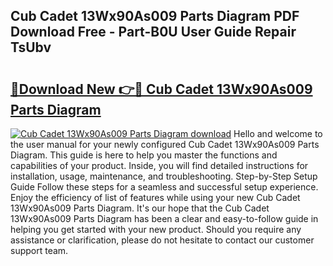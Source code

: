 ## Cub Cadet 13Wx90As009 Parts Diagram PDF Download Free - Part-B0U User Guide Repair TsUbv

# <h2><a href="http://dflezx.blite.top/?on=Cub+Cadet+13Wx90As009+Parts+Diagram">🔗Download New 👉🔴 Cub Cadet 13Wx90As009 Parts Diagram</a></h2>

[![Cub Cadet 13Wx90As009 Parts Diagram download](https://i.imgur.com/lujVjoI.png)](http://dflezx.blite.top/?on=Cub+Cadet+13Wx90As009+Parts+Diagram)
Hello and welcome to the user manual for your newly configured Cub Cadet 13Wx90As009 Parts Diagram. This guide is here to help you master the functions and capabilities of your product. Inside, you will find detailed instructions for installation, usage, maintenance, and troubleshooting. Step-by-Step Setup Guide Follow these steps for a seamless and successful setup experience. Enjoy the efficiency of list of features while using your new Cub Cadet 13Wx90As009 Parts Diagram. It's our hope that the Cub Cadet 13Wx90As009 Parts Diagram has been a clear and easy-to-follow guide in helping you get started with your new product. Should you require any assistance or clarification, please do not hesitate to contact our customer support team.
